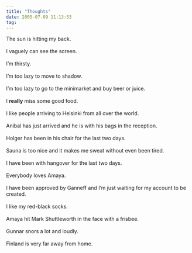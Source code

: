 ```yaml
---
title: "Thoughts"
date: 2005-07-09 11:13:53
tag: 
---
```

The sun is hitting my back.<br/><br/>
I vaguely can see the screen.<br/><br/>
I&#8217;m thirsty.<br/><br/>
I&#8217;m too lazy to move to shadow.<br/><br/>
I&#8217;m too lazy to go to the minimarket and buy beer or juice.<br/><br/>
I <strong>really</strong> miss some good food.<br/><br/>
I like people arriving to Helsinki from all over the world.<br/><br/>
Anibal has just arrived and he is with his bags in the reception.<br/><br/>
Holger has been in his chair for the last two days.<br/><br/>
Sauna is too nice and it makes me sweat without even been tired.<br/><br/>
I have been with hangover for the last two days.<br/><br/>
Everybody loves Amaya.<br/><br/>
I have been approved by Ganneff and I&#8217;m just waiting for my account to be created.<br/><br/>
I like my red-black socks.<br/><br/>
Amaya hit Mark Shuttleworth in the face with a frisbee.<br/><br/>
Gunnar snors a lot and loudly.<br/><br/>
Finland is very far away from home.<br/><br/><br/>
